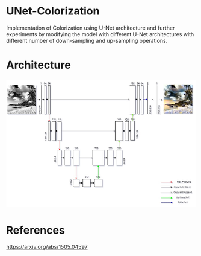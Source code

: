 # UNet-Colorization
Implementation of Colorization using U-Net architecture and further experiments by modifying the model with different U-Net architectures with different number of down-sampling and up-sampling operations.

# Architecture
<h3 align="center">
  <img src="Architecture.jpg" width="800">
</h3>

# References
https://arxiv.org/abs/1505.04597
